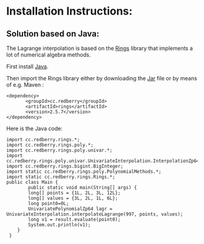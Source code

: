 <h1> Installation Instructions: </h1>

<h2> Solution based on Java: </h2>

The Lagrange interpolation is based on the [Rings](https://rings.readthedocs.io/en/latest/guide.html) library that implements a lot of numerical algebra methods.

First install [Java](https://www.oracle.com/java/technologies/downloads/).

Then import the Rings library either by downloading the [Jar](https://jar-download.com/artifacts/cc.redberry/rings/2.5.7) file or by means of e.g. Maven :

``` 
<dependency> 
       <groupId>cc.redberry</groupId> 
       <artifactId>rings</artifactId>
       <version>2.5.7</version> 
</dependency> 
``` 

Here is the Java code:

```
import cc.redberry.rings.*; 
import cc.redberry.rings.poly.*; 
import cc.redberry.rings.poly.univar.*; 
import cc.redberry.rings.poly.univar.UnivariateInterpolation.InterpolationZp64; 
import cc.redberry.rings.bigint.BigInteger; 
import static cc.redberry.rings.poly.PolynomialMethods.*; 
import static cc.redberry.rings.Rings.*; 
public class Main { 
        public static void main(String[] args) {   
		long[] points = {1L, 2L, 3L, 12L};  
		long[] values = {3L, 2L, 1L, 6L};  
		long point0=0L; 
		UnivariatePolynomialZp64 lagr = UnivariateInterpolation.interpolateLagrange(997, points, values); 
		long v1 = result.evaluate(point0); 
		System.out.println(v1); 
	}  
 }  
```


 

